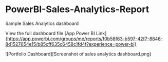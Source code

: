 # PowerBI-Sales-Analytics-Report

Sample Sales Analytics dashboard

View the full dashboard file [App Power BI Link]{https://app.powerbi.com/groups/me/reports/f0b58f63-b597-42f7-8846-8d1527654e15/b85cff635c6458c1fd4f?experience=power-bi}

![Portfolio Dashboard][Screenshot of sales analytics dashboard.png}
